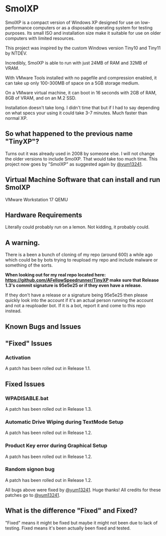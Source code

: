 # SmolXP
SmolXP is a compact version of Windows XP designed for use on low-performance computers or as a disposable operating system for testing purposes. Its small ISO and installation size make it suitable for use on older computers with limited resources. 

This project was inspired by the custom Windows version Tiny10 and Tiny11 by NTDEV. 

Incredibly, SmolXP is able to run with just 24MB of RAM and 32MB of VRAM.

With VMware Tools installed with no pagefile and compression enabled, it can take up only 100-300MB of space on a 5GB storage medium.

On a VMware virtual machine, it can boot in 16 seconds with 2GB of RAM, 8GB of VRAM, and on an M.2 SSD.

Installation doesn't take long. I didn't time that but if I had to say depending on what specs your using it could take 3-7 minutes. Much faster than normal XP.

## So what happened to the previous name "TinyXP"?
Turns out it was already used in 2008 by someone else. I will not change the older versions to include SmolXP. That would take too much time. This project now goes by "SmolXP" as suggested again by [@yum13241](https://github.com/yum13241).

## Virtual Machine Software that can install and run SmolXP
VMware Workstation 17
QEMU

## Hardware Requirements
Literally could probably run on a lemon. Not kidding, it probably could.

## A warning.
There is a been a bunch of cloning of my repo (around 600) a while ago which could be by bots trying to reupload my repo and include malware or something of the sorts. 

**When looking out for my real repo located here: https://github.com/AFellowSpeedrunner/TinyXP make sure that Release 1.3's commit signature is 95e5e25 or if they even have a release.** 

If they don't have a release or a signature being 95e5e25 then please quickly look into the account if it's an actual person running the account and not a reuploader bot. If it is a bot, report it and come to this repo instead.

## Known Bugs and Issues

## "Fixed" Issues
### Activation
A patch has been rolled out in Release 1.1.

## Fixed Issues
### WPADISABLE.bat
A patch has been rolled out in Release 1.3.

### Automatic Drive Wiping during TextMode Setup
A patch has been rolled out in Release 1.2.

### Product Key error during Graphical Setup
A patch has been rolled out in Release 1.2.

### Random signon bug
A patch has been rolled out in Release 1.2.

All bugs above were fixed by [@yum13241](https://github.com/yum13241). Huge thanks! All credits for these patches go to [@yum13241](https://github.com/yum13241).

## What is the difference "Fixed" and Fixed?
"Fixed" means it might be fixed but maybe it might not been due to lack of testing. Fixed means it's been actually been fixed and tested.
